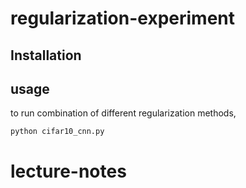 # regularization-experiment

## Installation

## usage

to run combination of different regularization methods,

```
python cifar10_cnn.py
```
# lecture-notes
